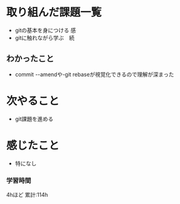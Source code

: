 # 取り組んだ課題一覧
- gitの基本を身につける 感
- gitに触れながら学ぶ　続
## わかったこと
- commit --amendや-git rebaseが視覚化できるので理解が深まった
# 次やること
- git課題を進める
# 感じたこと
- 特になし
### 学習時間
4hほど
累計:114h
